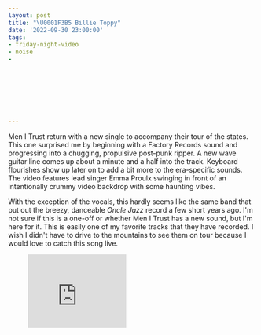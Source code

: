 ```yaml
---
layout: post
title: "\U0001F3B5 Billie Toppy"
date: '2022-09-30 23:00:00'
tags:
- friday-night-video
- noise
- 








---
```


Men I Trust return with a new single to accompany their tour of the states. This one surprised me by beginning with a Factory Records sound and progressing into a chugging, propulsive post-punk ripper. A new wave guitar line comes up about a minute and a half into the track. Keyboard flourishes show up later on to add a bit more to the era-specific sounds. The video features lead singer Emma Proulx swinging in front of an intentionally crummy video backdrop with some haunting vibes.

With the exception of the vocals, this hardly seems like the same band that put out the breezy, danceable _Oncle Jazz_ record a few short years ago. I'm not sure if this is a one-off or whether Men I Trust has a new sound, but I'm here for it. This is easily one of my favorite tracks that they have recorded. I wish I didn't have to drive to the mountains to see them on tour because I would love to catch this song live.

<figure class="kg-card kg-embed-card"><iframe width="200" height="150" src="https://www.youtube.com/embed/HAK5D3drObI?feature=oembed" frameborder="0" allow="accelerometer; autoplay; clipboard-write; encrypted-media; gyroscope; picture-in-picture" allowfullscreen title="Men I Trust - Billie Toppy"></iframe></figure>